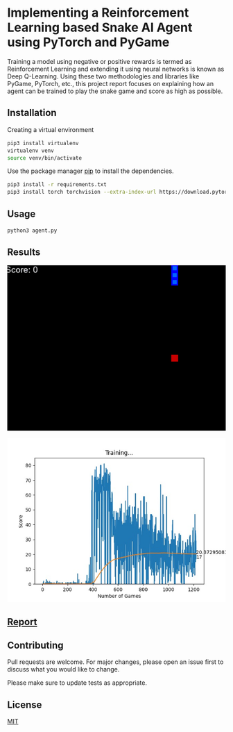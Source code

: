 # Implementing a Reinforcement Learning based Snake AI Agent using PyTorch and PyGame
Training a model using negative or positive rewards
is termed as Reinforcement Learning and extending it using
neural networks is known as Deep Q-Learning. Using these
two methodologies and libraries like PyGame, PyTorch, etc., this
project report focuses on explaining how an agent can be trained
to play the snake game and score as high as possible.


## Installation
Creating a virtual environment
```bash
pip3 install virtualenv
virtualenv venv
source venv/bin/activate
```

Use the package manager [pip](https://pip.pypa.io/en/stable/) to install the dependencies.

```bash
pip3 install -r requirements.txt
pip3 install torch torchvision --extra-index-url https://download.pytorch.org/whl/cpu
```

## Usage

```bash
python3 agent.py
```
## Results
![Training animation](media/training.gif)

![Plot](media/learning.png)
## [Report](media/report.pdf)
## Contributing

Pull requests are welcome. For major changes, please open an issue first
to discuss what you would like to change.

Please make sure to update tests as appropriate.

## License

[MIT](https://choosealicense.com/licenses/mit/)